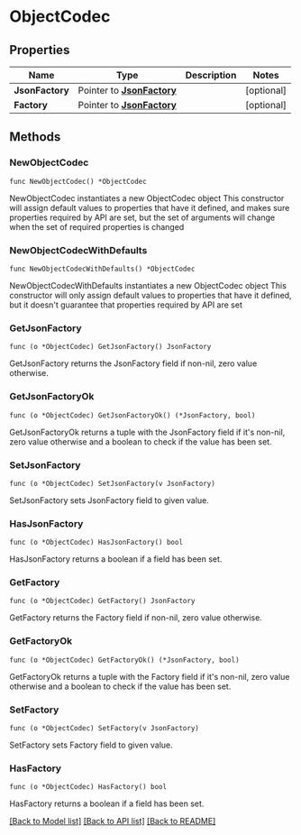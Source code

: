 # ObjectCodec

## Properties

Name | Type | Description | Notes
------------ | ------------- | ------------- | -------------
**JsonFactory** | Pointer to [**JsonFactory**](JsonFactory.md) |  | [optional] 
**Factory** | Pointer to [**JsonFactory**](JsonFactory.md) |  | [optional] 

## Methods

### NewObjectCodec

`func NewObjectCodec() *ObjectCodec`

NewObjectCodec instantiates a new ObjectCodec object
This constructor will assign default values to properties that have it defined,
and makes sure properties required by API are set, but the set of arguments
will change when the set of required properties is changed

### NewObjectCodecWithDefaults

`func NewObjectCodecWithDefaults() *ObjectCodec`

NewObjectCodecWithDefaults instantiates a new ObjectCodec object
This constructor will only assign default values to properties that have it defined,
but it doesn't guarantee that properties required by API are set

### GetJsonFactory

`func (o *ObjectCodec) GetJsonFactory() JsonFactory`

GetJsonFactory returns the JsonFactory field if non-nil, zero value otherwise.

### GetJsonFactoryOk

`func (o *ObjectCodec) GetJsonFactoryOk() (*JsonFactory, bool)`

GetJsonFactoryOk returns a tuple with the JsonFactory field if it's non-nil, zero value otherwise
and a boolean to check if the value has been set.

### SetJsonFactory

`func (o *ObjectCodec) SetJsonFactory(v JsonFactory)`

SetJsonFactory sets JsonFactory field to given value.

### HasJsonFactory

`func (o *ObjectCodec) HasJsonFactory() bool`

HasJsonFactory returns a boolean if a field has been set.

### GetFactory

`func (o *ObjectCodec) GetFactory() JsonFactory`

GetFactory returns the Factory field if non-nil, zero value otherwise.

### GetFactoryOk

`func (o *ObjectCodec) GetFactoryOk() (*JsonFactory, bool)`

GetFactoryOk returns a tuple with the Factory field if it's non-nil, zero value otherwise
and a boolean to check if the value has been set.

### SetFactory

`func (o *ObjectCodec) SetFactory(v JsonFactory)`

SetFactory sets Factory field to given value.

### HasFactory

`func (o *ObjectCodec) HasFactory() bool`

HasFactory returns a boolean if a field has been set.


[[Back to Model list]](../README.md#documentation-for-models) [[Back to API list]](../README.md#documentation-for-api-endpoints) [[Back to README]](../README.md)


